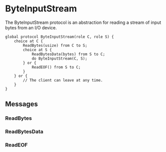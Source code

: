 ByteInputStream
===============

The ByteInputStream protocol is an abstraction for reading a stream of input bytes from an I/O device.

```scribble
global protocol ByteInputStream(role C, role S) {
	choice at C {
		ReadBytes(usize) from C to S;
		choice at S {
			ReadBytesData(bytes) from S to C;
			do ByteInputStream(C, S);
		} or {
			ReadEOF() from S to C;
		}
	} or {
		// The client can leave at any time.
	}
}
```

Messages
--------

### ReadBytes

### ReadBytesData

### ReadEOF
